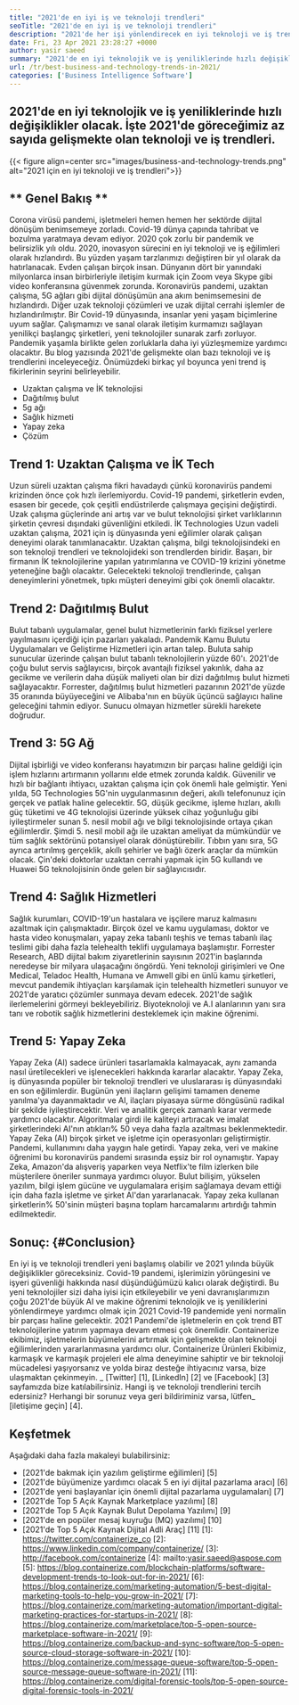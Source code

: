 ```yaml
---
title: "2021'de en iyi iş ve teknoloji trendleri" 
seoTitle: "2021'de en iyi iş ve teknoloji trendleri" 
description: "2021'de her işi yönlendirecek en iyi teknoloji ve iş trendleri. Dünyanın dört bir yanındaki her işletmenin bu yeni teknoloji trendlerini benimsemesi gerektiğine inanıyorum." 
date: Fri, 23 Apr 2021 23:28:27 +0000
author: yasir saeed
summary: "2021'de en iyi teknolojik ve iş yeniliklerinde hızlı değişiklikler olacak. İşte 2021'de göreceğimiz birkaç gelişmekte olan teknoloji ve iş trendleri var." 
url: /tr/best-business-and-technology-trends-in-2021/
categories: ['Business Intelligence Software']
---
```


## 2021'de en iyi teknolojik ve iş yeniliklerinde hızlı değişiklikler olacak. İşte 2021'de göreceğimiz az sayıda gelişmekte olan teknoloji ve iş trendleri.

{{< figure align=center src="images/business-and-technology-trends.png" alt="2021 için en iyi teknoloji ve iş trendleri">}}


## ** Genel Bakış **
Corona virüsü pandemi, işletmeleri hemen hemen her sektörde dijital dönüşüm benimsemeye zorladı. Covid-19 dünya çapında tahribat ve bozulma yaratmaya devam ediyor. 2020 çok zorlu bir pandemik ve belirsizlik yılı oldu. 2020, inovasyon sürecini en iyi teknoloji ve iş eğilimleri olarak hızlandırdı. Bu yüzden yaşam tarzlarımızı değiştiren bir yıl olarak da hatırlanacak. Evden çalışan birçok insan. Dünyanın dört bir yanındaki milyonlarca insan birbirleriyle iletişim kurmak için Zoom veya Skype gibi video konferansına güvenmek zorunda.
Koronavirüs pandemi, uzaktan çalışma, 5G ağları gibi dijital dönüşümün ana akım benimsemesini de hızlandırdı. Diğer uzak teknoloji çözümleri ve uzak dijital cerrahi işlemler de hızlandırılmıştır. Bir Covid-19 dünyasında, insanlar yeni yaşam biçimlerine uyum sağlar. Çalışmamızı ve sanal olarak iletişim kurmamızı sağlayan yenilikçi başlangıç ​​şirketleri, yeni teknolojiler sunarak zarfı zorluyor. Pandemik yaşamla birlikte gelen zorluklarla daha iyi yüzleşmemize yardımcı olacaktır. Bu blog yazısında 2021'de gelişmekte olan bazı teknoloji ve iş trendlerini inceleyeceğiz. Önümüzdeki birkaç yıl boyunca yeni trend iş fikirlerinin seyrini belirleyebilir.
  * Uzaktan çalışma ve İK teknolojisi
  * Dağıtılmış bulut
  * 5g ağı
  * Sağlık hizmeti
  * Yapay zeka
  * Çözüm

## Trend 1: Uzaktan Çalışma ve İK Tech
Uzun süreli uzaktan çalışma fikri havadaydı çünkü koronavirüs pandemi krizinden önce çok hızlı ilerlemiyordu. Covid-19 pandemi, şirketlerin evden, esasen bir gecede, çok çeşitli endüstrilerde çalışmaya geçişini değiştirdi. Uzak çalışma güçlerinde ani artış var ve bulut teknolojisi şirket varlıklarının şirketin çevresi dışındaki güvenliğini etkiledi.
İK Technologies Uzun vadeli uzaktan çalışma, 2021 için iş dünyasında yeni eğilimler olarak çalışan deneyimi olarak tanımlanacaktır. Uzaktan çalışma, bilgi teknolojisindeki en son teknoloji trendleri ve teknolojideki son trendlerden biridir. Başarı, bir firmanın İK teknolojilerine yapılan yatırımlarına ve COVID-19 krizini yönetme yeteneğine bağlı olacaktır. Gelecekteki teknoloji trendlerinde, çalışan deneyimlerini yönetmek, tıpkı müşteri deneyimi gibi çok önemli olacaktır.

## Trend 2: Dağıtılmış Bulut
Bulut tabanlı uygulamalar, genel bulut hizmetlerinin farklı fiziksel yerlere yayılmasını içerdiği için pazarları yakaladı. Pandemik Kamu Bulutu Uygulamaları ve Geliştirme Hizmetleri için artan talep. Buluta sahip sunucular üzerinde çalışan bulut tabanlı teknolojilerin yüzde 60'ı.
2021'de çoğu bulut servis sağlayıcısı, birçok avantajlı fiziksel yakınlık, daha az gecikme ve verilerin daha düşük maliyeti olan bir dizi dağıtılmış bulut hizmeti sağlayacaktır. Forrester, dağıtılmış bulut hizmetleri pazarının 2021'de yüzde 35 oranında büyüyeceğini ve Alibaba'nın en büyük üçüncü sağlayıcı haline geleceğini tahmin ediyor. Sunucu olmayan hizmetler sürekli harekete doğrudur.

## Trend 3: 5G Ağ
Dijital işbirliği ve video konferansı hayatımızın bir parçası haline geldiği için işlem hızlarını artırmanın yollarını elde etmek zorunda kaldık. Güvenilir ve hızlı bir bağlantı ihtiyacı, uzaktan çalışma için çok önemli hale gelmiştir. Yeni yılda, 5G Technologies 5G'nin uygulanmasının değeri, akıllı telefonunuz için gerçek ve patlak haline gelecektir. 5G, düşük gecikme, işleme hızları, akıllı güç tüketimi ve 4G teknolojisi üzerinde yüksek cihaz yoğunluğu gibi iyileştirmeler sunan 5. nesil mobil ağı ve bilgi teknolojisinde ortaya çıkan eğilimlerdir.
Şimdi 5. nesil mobil ağı ile uzaktan ameliyat da mümkündür ve tüm sağlık sektörünü potansiyel olarak dönüştürebilir. Tıbbın yanı sıra, 5G ayrıca artırılmış gerçeklik, akıllı şehirler ve bağlı özerk araçlar da mümkün olacak. Çin'deki doktorlar uzaktan cerrahi yapmak için 5G kullandı ve Huawei 5G teknolojisinin önde gelen bir sağlayıcısıdır.

## Trend 4: Sağlık Hizmetleri
Sağlık kurumları, COVID-19'un hastalara ve işçilere maruz kalmasını azaltmak için çalışmaktadır. Birçok özel ve kamu uygulaması, doktor ve hasta video konuşmaları, yapay zeka tabanlı teşhis ve temas tabanlı ilaç teslimi gibi daha fazla telehealth teklifi uygulamaya başlamıştır. Forrester Research, ABD dijital bakım ziyaretlerinin sayısının 2021'in başlarında neredeyse bir milyara ulaşacağını öngördü.
Yeni teknoloji girişimleri ve One Medical, Teladoc Health, Humana ve Amwell gibi en ünlü kamu şirketleri, mevcut pandemik ihtiyaçları karşılamak için telehealth hizmetleri sunuyor ve 2021'de yaratıcı çözümler sunmaya devam edecek. 2021'de sağlık ilerlemelerini görmeyi bekleyebiliriz. Biyoteknoloji ve A.I alanlarının yanı sıra tanı ve robotik sağlık hizmetlerini desteklemek için makine öğrenimi.

## Trend 5: Yapay Zeka
Yapay Zeka (AI) sadece ürünleri tasarlamakla kalmayacak, aynı zamanda nasıl üretilecekleri ve işlenecekleri hakkında kararlar alacaktır. Yapay Zeka, iş dünyasında popüler bir teknoloji trendleri ve uluslararası iş dünyasındaki en son eğilimlerdir. Bugünün yeni ilaçların gelişimi tamamen deneme yanılma'ya dayanmaktadır ve AI, ilaçları piyasaya sürme döngüsünü radikal bir şekilde iyileştirecektir. Veri ve analitik gerçek zamanlı karar vermede yardımcı olacaktır. Algoritmalar girdi ile kaliteyi artıracak ve imalat şirketlerindeki AI'nın atıkları% 50 veya daha fazla azaltması beklenmektedir.
Yapay Zeka (AI) birçok şirket ve işletme için operasyonları geliştirmiştir. Pandemi, kullanımını daha yaygın hale getirdi. Yapay zeka, veri ve makine öğrenimi bu koronavirüs pandemi sırasında eşsiz bir rol oynamıştır. Yapay Zeka, Amazon'da alışveriş yaparken veya Netflix'te film izlerken bile müşterilere öneriler sunmaya yardımcı oluyor. Bulut bilişim, yükselen yazılım, bilgi işlem gücüne ve uygulamalara erişim sağlamaya devam ettiği için daha fazla işletme ve şirket AI'dan yararlanacak. Yapay zeka kullanan şirketlerin% 50'sinin müşteri başına toplam harcamalarını artırdığı tahmin edilmektedir.

## Sonuç: {#Conclusion}
En iyi iş ve teknoloji trendleri yeni başlamış olabilir ve 2021 yılında büyük değişiklikler göreceksiniz. Covid-19 pandemi, işlerimizin yörüngesini ve işyeri güvenliği hakkında nasıl düşündüğümüzü kalıcı olarak değiştirdi. Bu yeni teknolojiler sizi daha iyisi için etkileyebilir ve yeni davranışlarımızın çoğu 2021'de büyük AI ve makine öğrenimi teknolojik ve iş yeniliklerini yönlendirmeye yardımcı olmak için 2021 Covid-19 pandemide yeni normalin bir parçası haline gelecektir. 2021 Pandemi'de işletmelerin en çok trend BT teknolojilerine yatırım yapmaya devam etmesi çok önemlidir.
Containerize ekibimiz, işletmelerin büyümelerini artırmak için gelişmekte olan teknoloji eğilimlerinden yararlanmasına yardımcı olur. Containerize Ürünleri Ekibimiz, karmaşık ve karmaşık projeleri ele alma deneyimine sahiptir ve bir teknoloji mücadelesi yaşıyorsanız ve yolda biraz desteğe ihtiyacınız varsa, bize ulaşmaktan çekinmeyin.
_ [Twitter] [1], [LinkedIn] [2] ve [Facebook] [3] sayfamızda bize katılabilirsiniz. Hangi iş ve teknoloji trendlerini tercih edersiniz? Herhangi bir sorunuz veya geri bildiriminiz varsa, lütfen_ [iletişime geçin] [4].

## Keşfetmek
Aşağıdaki daha fazla makaleyi bulabilirsiniz:
  * [2021'de bakmak için yazılım geliştirme eğilimleri] [5]
  * [2021'de büyümenize yardımcı olacak 5 en iyi dijital pazarlama aracı] [6]
  * [2021'de yeni başlayanlar için önemli dijital pazarlama uygulamaları] [7]
  * [2021'de Top 5 Açık Kaynak Marketplace yazılımı] [8]
  * [2021'de Top 5 Açık Kaynak Bulut Depolama Yazılımı] [9]
  * [2021'de en popüler mesaj kuyruğu (MQ) yazılımı] [10]
  * [2021'de Top 5 Açık Kaynak Dijital Adli Araç] [11]
[1]: https://twitter.com/containerize_co
[2]: https://www.linkedin.com/company/containerize/
[3]: http://facebook.com/containerize
[4]: mailto:yasir.saeed@aspose.com
[5]: https://blog.containerize.com/blockchain-platforms/software-development-trends-to-look-out-for-in-2021/
[6]: https://blog.containerize.com/marketing-automation/5-best-digital-marketing-tools-to-help-you-grow-in-2021/
[7]: https://blog.containerize.com/marketing-automation/important-digital-marketing-practices-for-startups-in-2021/
[8]: https://blog.containerize.com/marketplace/top-5-open-source-marketplace-software-in-2021/
[9]: https://blog.containerize.com/backup-and-sync-software/top-5-open-source-cloud-storage-software-in-2021/
[10]: https://blog.containerize.com/message-queue-software/top-5-open-source-message-queue-software-in-2021/
[11]: https://blog.containerize.com/digital-forensic-tools/top-5-open-source-digital-forensic-tools-in-2021/
